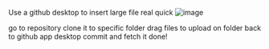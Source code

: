 Use a github desktop to insert large file real quick
![image](https://github.com/user-attachments/assets/5125696b-4977-4fc8-a8a3-af7f4fe36baf)


go to repository
clone it to specific folder
drag files to upload on folder
back to github app desktop
commit and fetch it
done!
